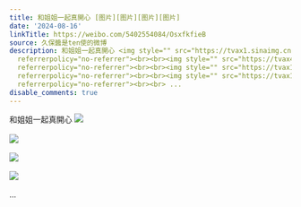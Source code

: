 ```yaml
---
title: 和姐姐一起真開心 [图片][图片][图片][图片]
date: '2024-08-16'
linkTitle: https://weibo.com/5402554084/OsxfkfieB
source: 久保醬是ten使的微博
description: 和姐姐一起真開心 <img style="" src="https://tvax1.sinaimg.cn/large/005TCz76gy1hsppzpn04zj31hc0u0dk4.jpg"
  referrerpolicy="no-referrer"><br><br><img style="" src="https://tvax4.sinaimg.cn/large/005TCz76gy1hsppzq2iomj316k0tpwj5.jpg"
  referrerpolicy="no-referrer"><br><br><img style="" src="https://tvax1.sinaimg.cn/large/005TCz76gy1hsppzrle98j310a0lsju6.jpg"
  referrerpolicy="no-referrer"><br><br><img style="" src="https://tvax1.sinaimg.cn/large/005TCz76gy1hsppzsdiy4j31hc0u0435.jpg"
  referrerpolicy="no-referrer"><br><br> ...
disable_comments: true
---
```

和姐姐一起真開心 <img style="" src="https://tvax1.sinaimg.cn/large/005TCz76gy1hsppzpn04zj31hc0u0dk4.jpg" referrerpolicy="no-referrer"><br><br><img style="" src="https://tvax4.sinaimg.cn/large/005TCz76gy1hsppzq2iomj316k0tpwj5.jpg" referrerpolicy="no-referrer"><br><br><img style="" src="https://tvax1.sinaimg.cn/large/005TCz76gy1hsppzrle98j310a0lsju6.jpg" referrerpolicy="no-referrer"><br><br><img style="" src="https://tvax1.sinaimg.cn/large/005TCz76gy1hsppzsdiy4j31hc0u0435.jpg" referrerpolicy="no-referrer"><br><br> ...